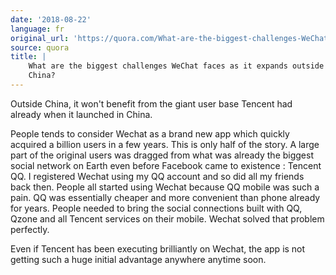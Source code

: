 ```yaml
---
date: '2018-08-22'
language: fr
original_url: 'https://quora.com/What-are-the-biggest-challenges-WeChat-faces-as-it-expands-outside-of-China/answer/Clément-Renaud'
source: quora
title: |
    What are the biggest challenges WeChat faces as it expands outside of
    China?
---
```


Outside China, it won\'t benefit from the giant user base Tencent had
already when it launched in China.

People tends to consider Wechat as a brand new app which quickly
acquired a billion users in a few years. This is only half of the story.
A large part of the original users was dragged from what was already the
biggest social network on Earth even before Facebook came to existence :
Tencent QQ. I registered Wechat using my QQ account and so did all my
friends back then. People all started using Wechat because QQ mobile was
such a pain. QQ was essentially cheaper and more convenient than phone
already for years. People needed to bring the social connections built
with QQ, Qzone and all Tencent services on their mobile. Wechat solved
that problem perfectly.

Even if Tencent has been executing brilliantly on Wechat, the app is not
getting such a huge initial advantage anywhere anytime soon.
